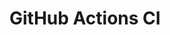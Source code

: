# GitHub Actions CI































































































































































































































































































































































































































































































































































































































































































































































































































































